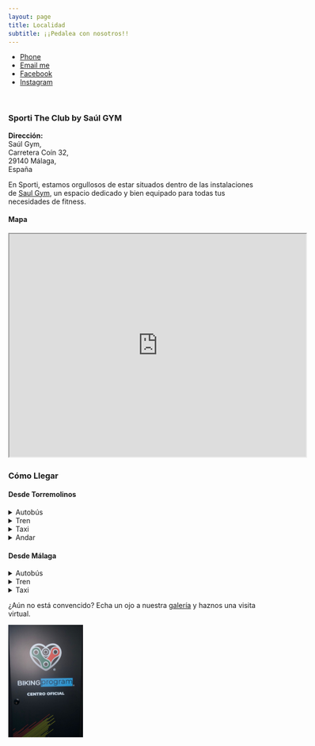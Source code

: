 ```yaml
---
layout: page
title: Localidad
subtitle: ¡¡Pedalea con nosotros!!
---
```


<ul class="list-inline text-center footer-links">
  <li class="list-inline-item">
    <a href="tel:{{ network[1] }}" title="Phone">
      <span class="fa-stack fa-lg" aria-hidden="true">
        <i class="fas fa-circle fa-stack-2x"></i>
        <i class="fas fa-phone fa-stack-1x fa-inverse"></i>
      </span>
      <span class="sr-only">Phone</span>
   </a>
  </li>
  <li class="list-inline-item">
    <a href="mailto:{{ network[1] }}" title="Email me">
      <span class="fa-stack fa-lg" aria-hidden="true">
        <i class="fas fa-circle fa-stack-2x"></i>
        <i class="fas fa-envelope fa-stack-1x fa-inverse"></i>
      </span>
      <span class="sr-only">Email me</span>
   </a>
  </li>
  <li class="list-inline-item">
    <a href="https://www.facebook.com/{{ network[1] }}" title="Facebook">
      <span class="fa-stack fa-lg" aria-hidden="true">
        <i class="fas fa-circle fa-stack-2x"></i>
        <i class="fab fa-facebook fa-stack-1x fa-inverse"></i>
      </span>
      <span class="sr-only">Facebook</span>
   </a>
  </li>
  <li class="list-inline-item">
    <a href="https://www.instagram.com/{{ network[1] }}" title="Instagram">
      <span class="fa-stack fa-lg" aria-hidden="true">
        <i class="fas fa-circle fa-stack-2x"></i>
        <i class="fab fa-instagram fa-stack-1x fa-inverse"></i>
      </span>
      <span class="sr-only">Instagram</span>
   </a>
  </li>
 </ul> 
 <br>

### Sporti The Club by Saúl GYM
**Dirección:**  
Saúl Gym,  
Carretera Coín 32,  
29140 Málaga,  
España  

En Sporti, estamos orgullosos de estar situados dentro de las instalaciones de [Saul Gym](https://fitness-saul-gym.negocio.site/), un espacio dedicado y bien equipado para todas tus necesidades de fitness.

#### Mapa
<iframe src="https://www.google.com/maps/embed?pb=!1m14!1m8!1m3!1d12802.377184792325!2d-4.4930658!3d36.6602096!3m2!1i1024!2i768!4f13.1!3m3!1m2!1s0xd72fa33d7ca3445%3A0x87528011e1a3825a!2sSaul%20Fitness%20Gym!5e0!3m2!1sen!2sch!4v1704313350398!5m2!1sen!2sch" style="text-align:center;" width="600" height="450" style="border:0;" allowfullscreen="" loading="lazy"></iframe>

### Cómo Llegar

#### Desde Torremolinos

<details>
  <summary>Autobús</summary>
    <b>Deste</b> Hotel Cervantes Torremolinos<br>
    M-123 cada hora<br>
    21 min<br>
    1–3 €<br>
    <br>
    <b>Hasta</b> Churriana Gasolinera BP Málaga  <br>
    1 min. caminando (40 metros)<br>
    <br>
</details>

<details>
  <summary>Tren</summary>
    <b>Deste</b> Estación de tren Torremolinos<br>
    C1 cada 30min<br>
    7 min<br>
    1–2 €<br>
    <br>
    <b>Cambiar / Transferir</b> Estación de tren Plza. Mayor, Málaga  <br>
    <br>
    Autobús M-136 <br>
    2 min <br>
    <br>
    <b>Hasta</b> Gasolinera BP Málaga <br>
    2 min. caminando (140 metros)<br>
    <br>
</details>

<details>
  <summary>Taxi</summary>
    5.9 km <br>
    6 min<br>
    <br>
</details>

<details>
  <summary>Andar</summary>
    1h 4min <br>
    5.3 km  <br>
    <br>
</details>

#### Desde Málaga

<details>
  <summary>Autobús</summary>
    <b>Deste</b> Terminal Muelle Heredia Málaga<br>
    M-123 cada hora<br>
    20 min<br>
    2-3 €<br>
    <br>
    <b>Hasta</b> Cruce Churriana Málaga <br>
    11 min. caminando<br>
    <br>
</details>

<details>
  <summary>Tren</summary>
    <b>Deste</b> Estación de tren Centro Alameda Málaga<br>
    C1 cada 30min<br>
    15 min<br>
    1–3 €<br>
    <br>
    <b>Cambiar / Transferir</b> Estación de tren Plza. Mayor, Málaga  <br>
    Autobús M-136 <br>
    2 min <br>
    <br>
    <b>Hasta</b> Gasolinera BP Málaga <br>
    2 min. caminando (140 metros)<br>
    <br>
</details>

<details>
  <summary>Taxi</summary>
    12.7 km <br>
    14 min<br>
    30–40 €<br>
    <br>
</details>

¿Aún no está convencido? Echa un ojo a nuestra [galería](https://sporti.fit/pages/impressions/gym/) y haznos una visita virtual.

[<img src="/assets/img/gym/gym-saul-2024-03 (1).jpg" width="30%" />](https://sporti.fit/pages/impressions/gym/)